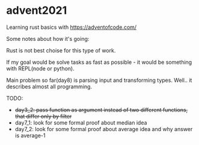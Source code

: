 # advent2021

Learning rust basics with https://adventofcode.com/

Some notes about how it's going:

Rust is not best choise for this type of work.

If my goal would be solve tasks as fast as possible - it would be something with REPL(node or python).

Main problem so far(day8) is parsing input and transforming types. Well.. it describes almost all programming.


TODO:

- ~~day3_2: pass function as argument instead of two different functions, that differ only by filter~~
- day7_1: look for some formal proof about median idea
- day7_2: look for some formal proof about average idea and why answer is average-1

